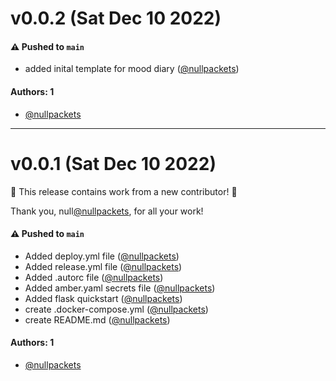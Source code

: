 # v0.0.2 (Sat Dec 10 2022)

#### ⚠️ Pushed to `main`

- added inital template for mood diary ([@nullpackets](https://github.com/nullpackets))

#### Authors: 1

- [@nullpackets](https://github.com/nullpackets)

---

# v0.0.1 (Sat Dec 10 2022)

:tada: This release contains work from a new contributor! :tada:

Thank you, null[@nullpackets](https://github.com/nullpackets), for all your work!

#### ⚠️ Pushed to `main`

- Added deploy.yml file ([@nullpackets](https://github.com/nullpackets))
- Added release.yml file ([@nullpackets](https://github.com/nullpackets))
- Added .autorc file ([@nullpackets](https://github.com/nullpackets))
- Added amber.yaml secrets file ([@nullpackets](https://github.com/nullpackets))
- Added flask quickstart ([@nullpackets](https://github.com/nullpackets))
- create .docker-compose.yml ([@nullpackets](https://github.com/nullpackets))
- create README.md ([@nullpackets](https://github.com/nullpackets))

#### Authors: 1

- [@nullpackets](https://github.com/nullpackets)
